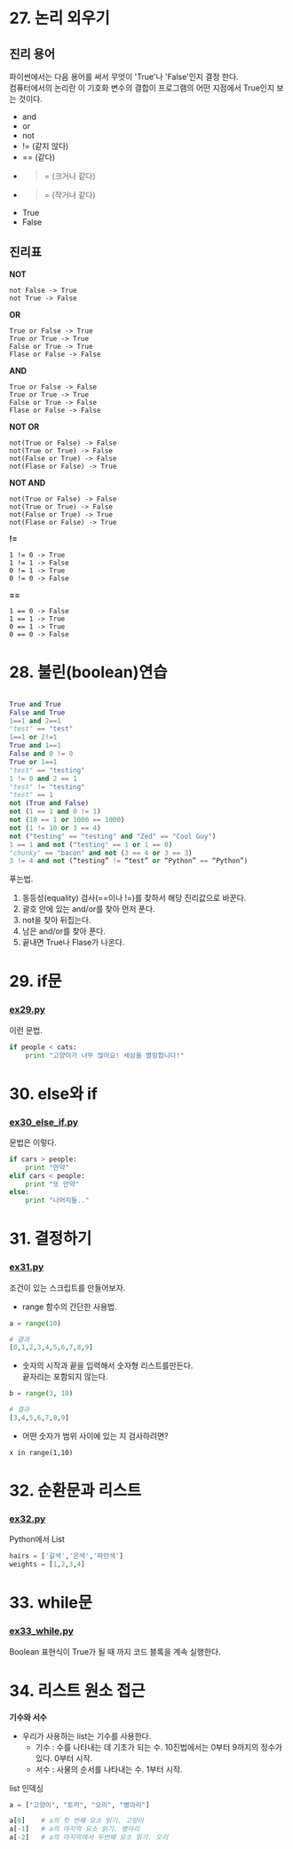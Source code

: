 # 27. 논리 외우기

## 진리 용어
파이썬에서는 다음 용어를 써서 무엇이 'True'나 'False'인지 결정 한다.  
컴퓨터에서의 논리란 이 기호화 변수의 결합이 프로그램의 어떤 지점에서 True인지 보는 것이다.  

- and
- or
- not 
- != (같지 않다)  
- == (같다)  
- >= (크거나 같다)  
- >= (작거나 같다)  
- True  
- False  


## 진리표

**NOT**  
```
not False -> True  
not True -> False  
```

**OR**  
```
True or False -> True  
True or True -> True  
False or True -> True  
Flase or False -> False  
```

**AND**  
```
True or False -> False  
True or True -> True  
False or True -> False  
Flase or False -> False  
```

**NOT OR**  
```
not(True or False) -> False  
not(True or True) -> False  
not(False or True) -> False  
not(Flase or False) -> True  
```

**NOT AND**  
```
not(True or False) -> False  
not(True or True) -> False  
not(False or True) -> True  
not(Flase or False) -> True  
```

**!=**     
```
1 != 0 -> True  
1 != 1 -> False  
0 != 1 -> True  
0 != 0 -> False  
```
**==**   
```
1 == 0 -> False  
1 == 1 -> True    
0 == 1 -> True  
0 == 0 -> False  
```


# 28. 불린(boolean)연습
```Python

True and True
False and True
1==1 and 2==1
"test" == "test"
1==1 or 2!=1
True and 1==1
False and 0 != 0
True or 1==1
"test" == "testing"
1 != 0 and 2 == 1
"test" != "testing"
"test" == 1
not (True and False)
not (1 == 1 and 0 != 1)
not (10 == 1 or 1000 == 1000)
not (1 != 10 or 3 == 4)
not ("testing" == "testing" and "Zed" == "Cool Guy")
1 == 1 and not ("testing" == 1 or 1 == 0)
"chunky" == "bacon" and not (3 == 4 or 3 == 3)
3 != 4 and not (“testing” != “test” or “Python” == “Python”)
```

푸는법.  

1. 동등성(equality) 검사(==이나 !=)를 찾하서 해당 진리값으로 바꾼다.  
2. 괄호 안에 있는 and/or를 찾아 먼저 푼다.  
3. not을 찾아 뒤집는다.  
4. 남은 and/or를 찾아 푼다.   
5. 끝내면 True나 Flase가 나온다.  

# 29. if문 
### [ex29.py](ex/ex29_if.py)
이런 문법.  
```Python
if people < cats:
    print "고양이가 너무 많아요! 세상을 멸망합니다!"
```

# 30. else와 if
### [ex30_else_if.py](ex/ex30_else_if.py)
문법은 이렇다.
```Python
if cars > people:
    print "만약"
elif cars < people:
    print "또 만약"
else:
    print "나머지들.."
```

# 31. 결정하기
### [ex31.py](ex/ex1.py)
조건이 있는 스크립트를 만들어보자.  

- range 함수의 간단한 사용법.
```Python
a = range(10)

# 결과
[0,1,2,3,4,5,6,7,8,9]
```

- 숫자의 시작과 끝을 입력해서 숫자형 리스트를만든다.  
끝자리는 포함되지 않는다.
```Python
b = range(3, 10)

# 결과
[3,4,5,6,7,8,9]
```

- 어떤 숫자가 범위 사이에 있는 지 검사하려면?  
```Ptyhon
x in range(1,10)
```

# 32. 순환문과 리스트
### [ex32.py](ex/ex32.py)
Python에서 List 
```Python
hairs = ['갈색','은색','파란색']
weights = [1,2,3,4]
```


# 33. while문
### [ex33_while.py](ex/ex33_while.py)
Boolean 표현식이 True가 될 때 까지 코드 블록을 계속 실행한다.  

# 34. 리스트 원소 접근

**기수와 서수**  
- 우리가 사용하는 list는 기수를 사용한다.
    - 기수 : 수를 나타내는 데 기초가 되는 수. 10진법에서는 0부터 9까지의 정수가 있다. 0부터 시작.
    - 서수 : 사물의 순서를 나타내는 수. 1부터 시작.

list 인덱싱
```Python
a = ["고양이", "토끼", "오리", "병아리"]

a[0]    # a의 첫 번째 요소 읽기. 고양이
a[-1]   # a의 마지막 요소 읽기. 병아리
a[-2]   # a의 마지막에서 두번째 요소 읽기. 오리
```



